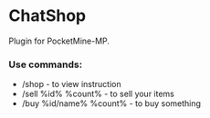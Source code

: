 # ChatShop
Plugin for PocketMine-MP. 
### Use commands:
 * /shop - to view instruction
 * /sell %id% %count% - to sell your items
 * /buy %id/name% %count% - to buy something
